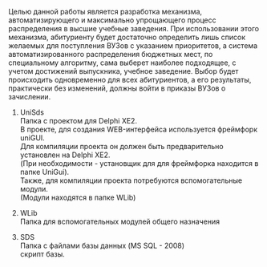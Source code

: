 Целью данной работы является разработка механизма, автоматизирующего и максимально упрощающего процесс распределения в высшие учебные заведения. При использовании этого механизма, абитуриенту будет достаточно определить лишь список желаемых для поступления ВУЗов с указанием приоритетов, а система автоматизированного распределения бюджетных мест, по специальному алгоритму, сама выберет наиболее подходящее, с учетом достижений выпускника, учебное заведение. Выбор будет происходить одновременно для всех абитуриентов, а его результаты, практически без изменений, должны войти в приказы ВУЗов о зачислении. 

1) UniSds  
  Папка с проектом для Delphi XE2.  
  В проекте, для создания WEB-интерфейса используется фреймфорк uniGUI.  
  Для компиляции проекта он должен быть предварительно установлен на Delphi XE2.  
  (При необходимости - установщик для  для фреймфорка находится в папке UniGui).  
  Также, для компиляции проекта потребуются вспомогательные модули.  
  (Модули находятся в папке WLib)    

3) WLib  
  Папка для вспомогательных модулей общего назначения  

4) SDS  
  Папка с файлами базы данных (MS SQL - 2008)   
  скрипт базы.  
